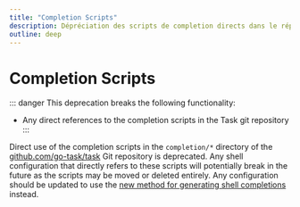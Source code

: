 ```yaml
---
title: "Completion Scripts"
description: Dépréciation des scripts de completion directs dans le répertoire Git de Task
outline: deep
---
```


# Completion Scripts

::: danger
This deprecation breaks the following functionality:

- Any direct references to the completion scripts in the Task git repository
  :::

Direct use of the completion scripts in the `completion/*` directory of the
[github.com/go-task/task][task] Git repository is deprecated. Any shell
configuration that directly refers to these scripts will potentially break in
the future as the scripts may be moved or deleted entirely. Any configuration
should be updated to use the [new method for generating shell
completions][completions] instead.

[completions]: /installation#setup-completions
[task]: https://github.com/go-task/task
